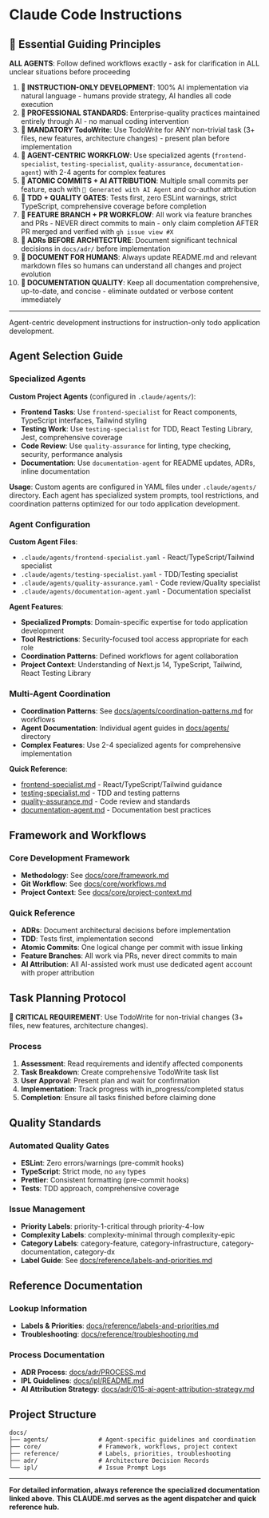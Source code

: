 # Claude Code Instructions

## 🚨 Essential Guiding Principles

**ALL AGENTS**: Follow defined workflows exactly - ask for clarification in ALL unclear situations before proceeding

1. **🚨 INSTRUCTION-ONLY DEVELOPMENT**: 100% AI implementation via natural language - humans provide strategy, AI handles
   all code execution
2. **🚨 PROFESSIONAL STANDARDS**: Enterprise-quality practices maintained entirely through AI - no manual coding
   intervention
3. **🚨 MANDATORY TodoWrite**: Use TodoWrite for ANY non-trivial task (3+ files, new features, architecture changes) -
   present plan before implementation
4. **🚨 AGENT-CENTRIC WORKFLOW**: Use specialized agents (`frontend-specialist`, `testing-specialist`,
   `quality-assurance`, `documentation-agent`) with 2-4 agents for complex features
5. **🚨 ATOMIC COMMITS + AI ATTRIBUTION**: Multiple small commits per feature, each with `🤖 Generated with AI Agent`
   and co-author attribution
6. **🚨 TDD + QUALITY GATES**: Tests first, zero ESLint warnings, strict TypeScript, comprehensive coverage before
   completion
7. **🚨 FEATURE BRANCH + PR WORKFLOW**: All work via feature branches and PRs - NEVER direct commits to main - only
   claim completion AFTER PR merged and verified with `gh issue view #X`
8. **🚨 ADRs BEFORE ARCHITECTURE**: Document significant technical decisions in `docs/adr/` before implementation
9. **🚨 DOCUMENT FOR HUMANS**: Always update README.md and relevant markdown files so humans can understand all
   changes and project evolution
10. **🚨 DOCUMENTATION QUALITY**: Keep all documentation comprehensive, up-to-date, and concise - eliminate outdated
    or verbose content immediately

---

Agent-centric development instructions for instruction-only todo application development.

## Agent Selection Guide

### Specialized Agents

**Custom Project Agents** (configured in `.claude/agents/`):

- **Frontend Tasks**: Use `frontend-specialist` for React components, TypeScript interfaces, Tailwind styling
- **Testing Work**: Use `testing-specialist` for TDD, React Testing Library, Jest, comprehensive coverage
- **Code Review**: Use `quality-assurance` for linting, type checking, security, performance analysis
- **Documentation**: Use `documentation-agent` for README updates, ADRs, inline documentation

**Usage**: Custom agents are configured in YAML files under `.claude/agents/` directory. Each agent has specialized
system prompts, tool restrictions, and coordination patterns optimized for our todo application development.

### Agent Configuration

**Custom Agent Files**:

- `.claude/agents/frontend-specialist.yaml` - React/TypeScript/Tailwind specialist
- `.claude/agents/testing-specialist.yaml` - TDD/Testing specialist
- `.claude/agents/quality-assurance.yaml` - Code review/Quality specialist
- `.claude/agents/documentation-agent.yaml` - Documentation specialist

**Agent Features**:

- **Specialized Prompts**: Domain-specific expertise for todo application development
- **Tool Restrictions**: Security-focused tool access appropriate for each role
- **Coordination Patterns**: Defined workflows for agent collaboration
- **Project Context**: Understanding of Next.js 14, TypeScript, Tailwind, React Testing Library

### Multi-Agent Coordination

- **Coordination Patterns**: See [docs/agents/coordination-patterns.md](docs/agents/coordination-patterns.md) for workflows
- **Agent Documentation**: Individual agent guides in [docs/agents/](docs/agents/) directory
- **Complex Features**: Use 2-4 specialized agents for comprehensive implementation

**Quick Reference**:

- [frontend-specialist.md](docs/agents/frontend-specialist.md) - React/TypeScript/Tailwind guidance
- [testing-specialist.md](docs/agents/testing-specialist.md) - TDD and testing patterns
- [quality-assurance.md](docs/agents/quality-assurance.md) - Code review and standards
- [documentation-agent.md](docs/agents/documentation-agent.md) - Documentation best practices

## Framework and Workflows

### Core Development Framework

- **Methodology**: See [docs/core/framework.md](docs/core/framework.md)
- **Git Workflow**: See [docs/core/workflows.md](docs/core/workflows.md)
- **Project Context**: See [docs/core/project-context.md](docs/core/project-context.md)

### Quick Reference

- **ADRs**: Document architectural decisions before implementation
- **TDD**: Tests first, implementation second
- **Atomic Commits**: One logical change per commit with issue linking
- **Feature Branches**: All work via PRs, never direct commits to main
- **AI Attribution**: All AI-assisted work must use dedicated agent account with proper attribution

## Task Planning Protocol

**🚨 CRITICAL REQUIREMENT**: Use TodoWrite for non-trivial changes (3+ files, new features, architecture changes).

### Process

1. **Assessment**: Read requirements and identify affected components
2. **Task Breakdown**: Create comprehensive TodoWrite task list
3. **User Approval**: Present plan and wait for confirmation
4. **Implementation**: Track progress with in_progress/completed status
5. **Completion**: Ensure all tasks finished before claiming done

## Quality Standards

### Automated Quality Gates

- **ESLint**: Zero errors/warnings (pre-commit hooks)
- **TypeScript**: Strict mode, no `any` types
- **Prettier**: Consistent formatting (pre-commit hooks)
- **Tests**: TDD approach, comprehensive coverage

### Issue Management

- **Priority Labels**: priority-1-critical through priority-4-low
- **Complexity Labels**: complexity-minimal through complexity-epic
- **Category Labels**: category-feature, category-infrastructure, category-documentation, category-dx
- **Label Guide**: See [docs/reference/labels-and-priorities.md](docs/reference/labels-and-priorities.md)

## Reference Documentation

### Lookup Information

- **Labels & Priorities**: [docs/reference/labels-and-priorities.md](docs/reference/labels-and-priorities.md)
- **Troubleshooting**: [docs/reference/troubleshooting.md](docs/reference/troubleshooting.md)

### Process Documentation

- **ADR Process**: [docs/adr/PROCESS.md](docs/adr/PROCESS.md)
- **IPL Guidelines**: [docs/ipl/README.md](docs/ipl/README.md)
- **AI Attribution Strategy**: [docs/adr/015-ai-agent-attribution-strategy.md](docs/adr/015-ai-agent-attribution-strategy.md)

## Project Structure

```text
docs/
├── agents/              # Agent-specific guidelines and coordination
├── core/                # Framework, workflows, project context
├── reference/           # Labels, priorities, troubleshooting
├── adr/                 # Architecture Decision Records
└── ipl/                 # Issue Prompt Logs
```

---

**For detailed information, always reference the specialized documentation linked above.**
**This CLAUDE.md serves as the agent dispatcher and quick reference hub.**
